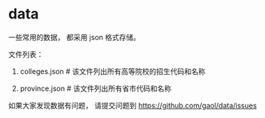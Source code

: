 data
====

一些常用的数据， 都采用 json 格式存储。

文件列表：

1. colleges.json      # 该文件列出所有高等院校的招生代码和名称

2. province.json      # 该文件列出所有省市代码和名称





如果大家发现数据有问题， 请提交问题到 https://github.com/gaol/data/issues


